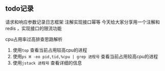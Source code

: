 ## todo记录

请求和响应参数记录日志框架
注解实现接口幂等
今天给大家分享用一个注解和redis ，实现接口的限流功能

cpu占用率过高排查思路解析

1. 使用`top` 查看当前占用较高cpu的进程
2. 使用`ps H -eo pid,tid,%cpu | grep 进程号` 查看当前占用较高cpu的进程
3. 使用`jstack 进程号` 查看详细的信息



